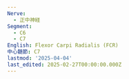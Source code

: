 ```yaml
---
Nerve:
  - 正中神経
Segment:
  - C6
  - C7
English: Flexor Carpi Radialis (FCR)
中心髄節: C7
lastmod: '2025-04-04'
last_edited: 2025-02-27T00:00:00.000Z
---
```



